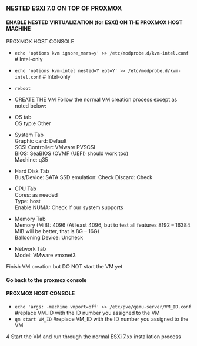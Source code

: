 ### NESTED ESXI 7.0 ON TOP OF PROXMOX

#### ENABLE NESTED VIRTUALIZATION (for ESXI) ON THE PROXMOX HOST MACHINE
PROXMOX HOST CONSOLE
- `echo 'options kvm ignore_msrs=y' >> /etc/modprobe.d/kvm-intel.conf `      # Intel-only
- `echo 'options kvm-intel nested=Y ept=Y' >> /etc/modprobe.d/kvm-intel.conf` # Intel-only
- `reboot`

- CREATE THE VM
Follow the normal VM creation process except as noted below:

- OS tab\
OS typ:e Other

- System Tab\
Graphic card: Default\
SCSI Controller: VMware PVSCSI\
BIOS: SeaBIOS (OVMF (UEFI) should work too)\
Machine: q35

- Hard Disk Tab\
Bus/Device: SATA
SSD emulation: Check
Discard: Check

- CPU Tab\
Cores: as needed\
Type: host\
Enable NUMA: Check if our system supports

- Memory Tab\
Memory (MiB): 4096 (At least 4096, but to test all features 8192 – 16384 MiB will be better, that is 8G – 16G)\
Ballooning Device: Uncheck

- Network Tab\
Model: VMware vmxnet3

Finish VM creation but DO NOT start the VM yet

#### Go back to the proxmox console

#### PROXMOX HOST CONSOLE
- `echo 'args: -machine vmport=off' >> /etc/pve/qemu-server/VM_ID.conf` #replace VM_ID with the ID number you assigned to the VM
- `qm start VM_ID` #replace VM_ID with the ID number you assigned to the VM

4 Start the VM and run through the normal ESXi 7.xx installation process
